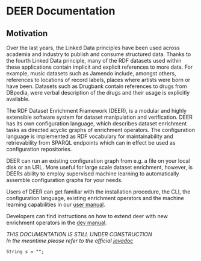 # DEER Documentation

## Motivation

Over the last years, the Linked Data principles have been used across academia and industry
to publish and consume structured data.
Thanks to the fourth Linked Data principle, many of the RDF datasets used within these applications
contain implicit and explicit references to more data.
For example, music datasets such as Jamendo include, amongst others, references to locations of
record labels, places where artists were born or have been.
Datasets such as Drugbank contain references to drugs from DBpedia, were verbal description of the
drugs and their usage is explicitly available.

The RDF Dataset Enrichment Framework (DEER), is a modular and highly
extensible software system for dataset manipulation and verification.
DEER has its own configuration language, which describes dataset enrichment
tasks as directed acyclic graphs of enrichment operators.
The configuration language is implemented as RDF vocabulary for
maintainability and retrievability from SPARQL endpoints which can 
in effect be used as configuration repositories.

DEER can run an existing configuration graph from e.g. a file
on your local disk or an URL.
More useful for large scale dataset enrichment, however, is DEERs ability
to employ supervised machine learning to automatically assemble
configuration graphs for your needs.

Users of DEER can get familiar with the installation procedure, the CLI,
the configuration language, existing enrichment operators and the machine
learning capabilities in our [user manual](./user/).

Developers can find instructions on how to extend deer with new enrichment
operators in the [dev manual](./dev/).

*THIS DOCUMENTATION IS STILL UNDER CONSTRUCTION*  
*In the meantime please refer to the official [javadoc](./javadoc/)*

```
String s = "";
``` 
